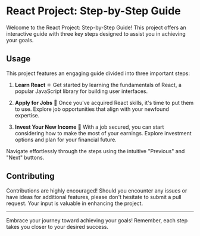 # React Project: Step-by-Step Guide

Welcome to the React Project: Step-by-Step Guide! This project offers an interactive guide with three key steps designed to assist you in achieving your goals.

## Usage

This project features an engaging guide divided into three important steps:

1. **Learn React** ⚛️
   Get started by learning the fundamentals of React, a popular JavaScript library for building user interfaces.

2. **Apply for Jobs** 💼
   Once you've acquired React skills, it's time to put them to use. Explore job opportunities that align with your newfound expertise.

3. **Invest Your New Income** 🤑
   With a job secured, you can start considering how to make the most of your earnings. Explore investment options and plan for your financial future.

Navigate effortlessly through the steps using the intuitive "Previous" and "Next" buttons.

## Contributing

Contributions are highly encouraged! Should you encounter any issues or have ideas for additional features, please don't hesitate to submit a pull request. Your input is valuable in enhancing the project.

---

Embrace your journey toward achieving your goals! Remember, each step takes you closer to your desired success.


